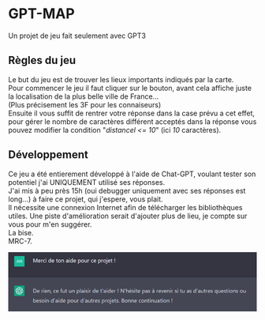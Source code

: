 # GPT-MAP  

Un projet de jeu fait seulement avec GPT3

## Règles du jeu  

Le but du jeu est de trouver les lieux importants indiqués par la carte.  
Pour commencer le jeu il faut cliquer sur le bouton, avant cela affiche juste la localisation de la plus belle ville de France...  
(Plus précisement les 3F pour les connaiseurs)  
Ensuite il vous suffit de rentrer votre réponse dans la case prévu a cet effet,   pour gérer le nombre de caractères différent acceptés dans la réponse vous pouvez modifier la condition "*distancel <= 10*" (ici *10* caractères).

## Développement  
Ce jeu a été entierement développé à l'aide de Chat-GPT, voulant tester son potentiel j'ai UNIQUEMENT utilisé ses réponses.   
J'ai mis à peu près 15h (oui debugger uniquement avec ses réponses est long...) à faire ce projet, qui j'espere, vous plait.  
Il nécessite une connexion Internet afin de télécharger les bibliothèques utiles.
Une piste d'amélioration serait d'ajouter plus de lieu, je compte sur vous pour m'en suggérer.  
La bise.  
MRC-7.  






  ![Screenshot](screenshot.png)
